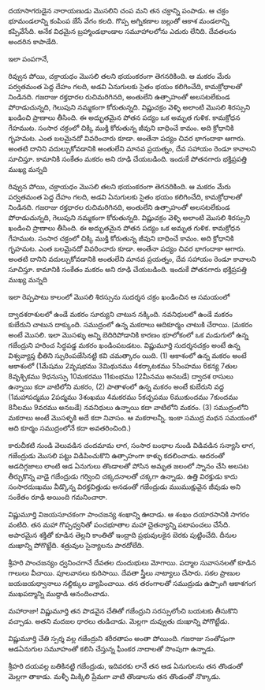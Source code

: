 ﻿దయాసాగరుడైన నారాయణుడు మొసలిని చంప మని తన చక్రాన్ని పంపాడు. ఆ చక్రం భూమండలాన్ని కంపింప జేసే వేగం కలది. గొప్ప అగ్నికణాల జల్లుతో ఆకాశ మండలాన్ని కప్పివేసేది. అనేక విధమైన బ్రహ్మాండభాండాల సమూహాలలోను ఎదురు లేనిది. దేవతలను అందరిన కాపాడేది. 

ఇలా పంపగానే, 

రివ్వున పోయి, చక్రాయధం మొసలి తలని భయంకరంగా తెగనరికింది. ఆ మకరం మేరు పర్వతమంత పెద్ద దేహం గలది, అడవి ఏనుగులకు సైతం భయం కలిగించేది, కామక్రోధాలతో నిండినది. గజరాజు రక్తధారల రుచిమరిగినది, అంతులేని ఉత్సాహంతో అలసటలేకుండ పోరాడుచున్నది, గెలుపుని నమ్మకంగా కోరుతున్నది. విష్ణుచక్రం వెళ్ళి అలాంటి మొసలి శిరస్సుని ఖండించి ప్రాణాలు తీసింది. 
ఈ అద్భుతమైన పోతన పద్యం ఒక అమృత గుళిక. కామక్రోధన గేహముట. సంసార చక్రంలో చిక్కి ముక్తి కోరుతున్న జీవుని బాధించే కామం. అది క్రోధానికి గృహమట. ఎంత బలమైనదో వివరించారు కూడా. అంతేనా పద్యం చివర భాగందాకా ఆగారు. అంతటి దానిని వదుల్చుకోవడానికి అంతులేని మానవ ప్రయత్నం, దేవ సహాయం రెండూ కావాలని సూచిస్తూ. కామానికి సంకేతం మకరం అని రూఢి చేయబడింది. ఇందుకే పోతనగారు భక్తిప్రపత్తి ముఖ్య మన్నది 

రివ్వున పోయి, చక్రాయధం మొసలి తలని భయంకరంగా తెగనరికింది. ఆ మకరం మేరు పర్వతమంత పెద్ద దేహం గలది, అడవి ఏనుగులకు సైతం భయం కలిగించేది, కామక్రోధాలతో నిండినది. గజరాజు రక్తధారల రుచిమరిగినది, అంతులేని ఉత్సాహంతో అలసటలేకుండ పోరాడుచున్నది, గెలుపుని నమ్మకంగా కోరుతున్నది. విష్ణుచక్రం వెళ్ళి అలాంటి మొసలి శిరస్సుని ఖండించి ప్రాణాలు తీసింది. 
ఈ అద్భుతమైన పోతన పద్యం ఒక అమృత గుళిక. కామక్రోధన గేహముట. సంసార చక్రంలో చిక్కి ముక్తి కోరుతున్న జీవుని బాధించే కామం. అది క్రోధానికి గృహమట. ఎంత బలమైనదో వివరించారు కూడా. అంతేనా పద్యం చివర భాగందాకా ఆగారు. అంతటి దానిని వదుల్చుకోవడానికి అంతులేని మానవ ప్రయత్నం, దేవ సహాయం రెండూ కావాలని సూచిస్తూ. కామానికి సంకేతం మకరం అని రూఢి చేయబడింది. ఇందుకే పోతనగారు భక్తిప్రపత్తి ముఖ్య మన్నది 

ఇలా రెప్పపాటు కాలంలో మొసలి శిరస్సును సుదర్శన చక్రం ఖండించిన ఆ సమయంలో 

ద్వాదశరాశులలో ఉండే మకరం సూర్యుని చాటున నక్కింది. నవనిధులలో ఉండే మకరం కుబేరుని చాటున దాక్కుంది. సముద్రంలో ఉన్న మకరాలు ఆదికూర్మం చాటుకి చేరాయి.
(మకరం అంటే మొసలి. ఇలా మొసళ్ళు అన్ని బెదిరిపోడానికి కారణం భూలోకంలో ఒక మడుగులో ఉన్న గజేంద్రుని హరించ సిద్ధపడ్డ మకరం ఖండింపబడటం. విష్ణుమూర్తి సుదర్శనచక్రం అంటే ఉన్న విశ్వవ్యాప్త భీతిని స్ఫురింపజేసినట్టి కవి చమత్కారం యిది. (1) ఆకాశంలో ఉన్న మకరం అంటే ఆకాశంలో (1మేషము 2వృషభము 3మిథునము 4కర్కాటకము 5సింహము 6కన్య 7తుల 8వృశ్చికము 9ధనుస్సు 10మకరము 11కుంభము 12మీనము అనబడే) ద్వాదశ రాసులు ఉన్నాయి కదా వాటిలోని మకరం, (2) పాతాళంలో ఉన్న మకరం అంటే కుబేరుని వద్ద (1మహాపద్మము 2పద్మము 3శంఖము 4మకరము 5కచ్ఛపము 6ముకుందము 7కుందము 8నీలము 9వరము అనబడే) నవనిధులు ఉన్నాయి కదా వాటిలోని మకరం. (3) సముద్రంలోని మకరాలు అంటే మొసళ్ళకి అదే కదా నివాసం. ఆ మకరాలన్నీ. ఇంకా సముద్ర మథన సమయంలో ఆది కూర్మం సముద్రంలోనే కదా అవతరించింది.) 

కారుచీకటి నుండి వెలువడిన చందమామ లాగ, సంసార బంధాల నుండి విడివడిన సన్యాసి లాగ, గజేంద్రుడు మొసలి పట్టు విడిపించుకొని ఉత్సాహంగా కాళ్ళు కదలించాడు. ఆదరంతో ఆడదిగ్గజాలు లాంటి ఆడ ఏనుగులు తొండాలతో పోసిన అమృత జలంలో స్నానం చేసి అలసట తీర్చుకొన్న వాడై గజేంద్రుడు గర్వించి చక్కదనాలతో చక్కగా ఉన్నాడు. 
ఉత్తి విరక్తుడు కాదు సంసారదుఃఖము వీడ్కొన్న విరక్తచిత్తుడు అనడంతో గజేంద్రుడు ముుముక్షువైన జీవుడు అని సంకేతం రూఢి అయింది గమనించారా. 

విష్ణుమూర్తి విజయసూచకంగా పాంచజన్య శంఖాన్ని ఊదాడు. ఆ శంఖం దయారసానికి సాగరం వంటిది. తన మహా గొప్పధ్వనితో పంచభూతాల మహా చైతన్యాన్ని పటాపంచలు చేసేది. అపారమైన శక్తితో కూడిన తెల్లని కాంతితో ఇంద్రాది ప్రభువులకైన బెరకు పుట్టించేది. దీనుల దుఃఖాన్ని పోగొట్టేది. శత్రువుల సైన్యాలను పారదోలేది. 

శ్రీహరి పాంచజన్యం ధ్వనించగానే దేవతల దుందుభులు మోగాయి. పద్మాల సువాసనలతో కూడిన గాలులు వీచాయి. పూలవానలు కురిసాయి. దేవతా స్త్రీలు నాట్యాలు చేసారు. సకల ప్రాణుల జయజయధ్వానాలు నల్దిక్కుల వ్యాపించాయి. తన తరంగాలతో సముద్రుడు ఉప్పొంగి ఆకాశగంగ ముఖపద్మాన్ని ముద్దాడి ఆనందించాడు. 

మహారాజా! విష్ణుమూర్తి తన పొడవైన చేతితో గజేంద్రుని సరస్సులోంచి బయటకు తీసుకొని వచ్చాడు. అతని మదజల ధారలు తుడిచాడు. మెల్లగా దువ్వుతు దుఃఖాన్ని పోగొట్టేడు. 

విష్ణుమూర్తి చేతి స్పర్శ వల్ల గజేంద్రుని శరీరతాపం అంతా పోయింది. గజరాజు సంతోషంగా ఆడఏనుగుల సమూహంతో కలిసి చేస్తున్న ఘీంకర నాదాలతో సొంపుగా ఉన్నాడు. 

శ్రీహరి దయవల్ల బతికినట్టి గజేంద్రుడు, ఇదివరకు లానే తన ఆడ ఏనుగులను తన తొండంతో మెల్లగా తాకాడు. మళ్ళీ మిక్కిలి ప్రేమగా వాటి తొండాలను తన తొండంతో నొక్కాడు. 

